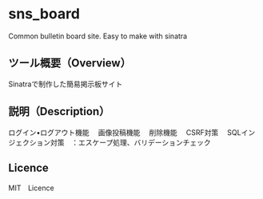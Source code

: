 # sns_board
 Common bulletin board site. Easy to make with sinatra

## ツール概要（Overview）
Sinatraで制作した簡易掲示板サイト

## 説明（Description）
ログイン•ログアウト機能　
画像投稿機能　
削除機能　
CSRF対策　
SQLインジェクション対策　：エスケープ処理、バリデーションチェック　

## Licence
MIT　Licence
